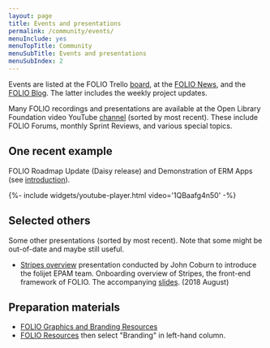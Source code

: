 ```yaml
---
layout: page
title: Events and presentations
permalink: /community/events/
menuInclude: yes
menuTopTitle: Community
menuSubTitle: Events and presentations
menuSubIndex: 2
---
```


Events are listed at the FOLIO Trello [board](https://trello.com/b/A27ucwg8/events),
at the [FOLIO News](https://www.folio.org/about/news-events/),
and the [FOLIO Blog](https://www.folio.org/blog/).
The latter includes the weekly project updates.

Many FOLIO recordings and presentations are available at the Open Library Foundation video YouTube
[channel](https://www.youtube.com/channel/UC4Vs5mb1qgOXPZgso1LESUw/videos?sort=dd&view=0&flow=grid)
(sorted by most recent).
These include FOLIO Forums, monthly Sprint Reviews, and various special topics.

## One recent example

FOLIO Roadmap Update (Daisy release) and Demonstration of ERM Apps
(see [introduction](https://discuss.folio.org/t/folio-roadmap-update-daisy-release-and-demonstration-of-erm-apps/2640)).

<div class="widget">
{%- include widgets/youtube-player.html video='1QBaafg4n50' -%}
</div>

## Selected others

Some other presentations (sorted by most recent). Note that some might be out-of-date and maybe still useful.

* <a id="stripes-coburn-2018-08"></a> [Stripes overview](https://drive.google.com/open?id=1ZofmC94wgg6Vw5JirymW7Kt1ycqVU4E1)
presentation conducted by John Coburn to introduce the folijet EPAM team.
Onboarding overview of Stripes, the front-end framework of FOLIO.
The accompanying [slides](https://drive.google.com/open?id=1SV6scBsmmukIwrTlAo-L17AWR73kpeFL6S6UmoJzync).
(2018 August)

## Preparation materials

* [FOLIO Graphics and Branding Resources](https://wiki.folio.org/display/OUTREACH/FOLIO+Graphics+and+Branding+Resources)
* [FOLIO Resources](https://www.folio.org/about/resources/) then select "Branding" in left-hand column.

